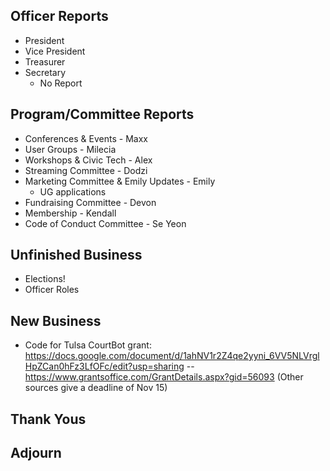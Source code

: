 ## Officer Reports

- President
- Vice President
- Treasurer 
- Secretary 
	- No Report

## Program/Committee Reports

- Conferences & Events - Maxx
- User Groups - Milecia
- Workshops & Civic Tech - Alex
- Streaming Committee - Dodzi 
- Marketing Committee & Emily Updates - Emily
	- UG applications
- Fundraising Committee - Devon
- Membership - Kendall
- Code of Conduct Committee - Se Yeon

## Unfinished Business
- Elections!
- Officer Roles

## New Business
- Code for Tulsa CourtBot grant: https://docs.google.com/document/d/1ahNV1r2Z4qe2yyni_6VV5NLVrglHpZCan0hFz3LfOFc/edit?usp=sharing
-- https://www.grantsoffice.com/GrantDetails.aspx?gid=56093 (Other sources give a deadline of Nov 15)

## Thank Yous

## Adjourn
